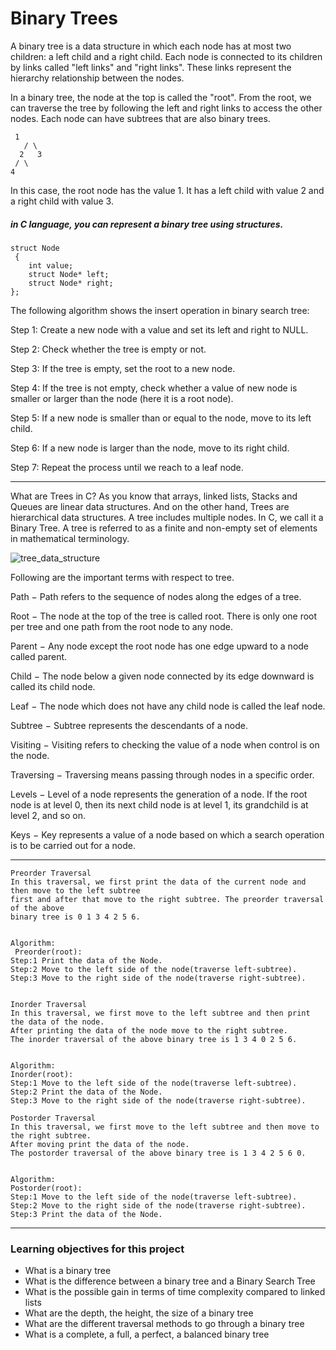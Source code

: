 # Binary Trees

A binary tree is a data structure in which each node has at most two children: a left child and a right child.
 Each node is connected to its children by links called "left links" and "right links". These links represent the hierarchy relationship between the nodes.

In a binary tree, the node at the top is called the "root". From the root, we can traverse the tree by following the left and right links to access the other nodes. 
Each node can have subtrees that are also binary trees.

     1
       / \
      2   3
     / \
    4   

In this case, the root node has the value 1. It has a left child with value 2 and a right child with value 3.

##### in C language, you can represent a binary tree using structures.

```
struct Node
 {
    int value;
    struct Node* left;
    struct Node* right;
};
```



The following algorithm shows the insert operation in binary search tree:

Step 1: Create a new node with a value and set its left and right to NULL.

Step 2: Check whether the tree is empty or not.

Step 3: If the tree is empty, set the root to a new node.

Step 4: If the tree is not empty, check whether a value of new node is smaller or larger than the node (here it is a root node).

Step 5: If a new node is smaller than or equal to the node, move to its left child.

Step 6: If a new node is larger than the node, move to its right child.

Step 7: Repeat the process until we reach to a leaf node.

--------------------------------------------------------------------------------------------------------------

What are Trees in C?
As you know that arrays, linked lists, Stacks and Queues are linear data structures. And on the other hand, Trees are hierarchical data structures. A tree includes multiple nodes. In C, we call it a Binary Tree. A tree is referred to as a finite and non-empty set of elements in mathematical terminology.


![tree_data_structure](https://github.com/gabrielblasina/holbertonschool-binary_trees/assets/124454895/a5d73c80-cebe-43d2-a9fa-3befff0494dd)




Following are the important terms with respect to tree.

Path − Path refers to the sequence of nodes along the edges of a tree.

Root − The node at the top of the tree is called root. There is only one root per tree and one path from the root node to any node.

Parent − Any node except the root node has one edge upward to a node called parent.

Child − The node below a given node connected by its edge downward is called its child node.

Leaf − The node which does not have any child node is called the leaf node.

Subtree − Subtree represents the descendants of a node.

Visiting − Visiting refers to checking the value of a node when control is on the node.

Traversing − Traversing means passing through nodes in a specific order.

Levels − Level of a node represents the generation of a node. If the root node is at level 0, then its next child node is at level 1, its grandchild is at level 2, and so on.

Keys − Key represents a value of a node based on which a search operation is to be carried out for a node.

----------------------------------------------------------------------------------------------------------------
``` 
Preorder Traversal 
In this traversal, we first print the data of the current node and then move to the left subtree
first and after that move to the right subtree. The preorder traversal of the above
binary tree is 0 1 3 4 2 5 6.


Algorithm: 
 Preorder(root): 
Step:1 Print the data of the Node. 
Step:2 Move to the left side of the node(traverse left-subtree). 
Step:3 Move to the right side of the node(traverse right-subtree).


Inorder Traversal
In this traversal, we first move to the left subtree and then print the data of the node.
After printing the data of the node move to the right subtree. 
The inorder traversal of the above binary tree is 1 3 4 0 2 5 6.


Algorithm:  
Inorder(root): 
Step:1 Move to the left side of the node(traverse left-subtree). 
Step:2 Print the data of the Node.  
Step:3 Move to the right side of the node(traverse right-subtree).

Postorder Traversal
In this traversal, we first move to the left subtree and then move to the right subtree. 
After moving print the data of the node. 
The postorder traversal of the above binary tree is 1 3 4 2 5 6 0.


Algorithm: 
Postorder(root): 
Step:1 Move to the left side of the node(traverse left-subtree). 
Step:2 Move to the right side of the node(traverse right-subtree). 
Step:3 Print the data of the Node.
```
----------------------------------------------------------------------------------------------------------------


### Learning objectives for this project
- What is a binary tree
- What is the difference between a binary tree and a Binary Search Tree
- What is the possible gain in terms of time complexity compared to linked lists
- What are the depth, the height, the size of a binary tree
- What are the different traversal methods to go through a binary tree
- What is a complete, a full, a perfect, a balanced binary tree

